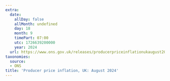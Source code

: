 ```yaml
---
extra:
  date:
    allDay: false
    allMonth: undefined
    day: 18
    month: 9
    timePart: 07:00
    utc: 1726639200000
    year: 2024
  url: https://www.ons.gov.uk/releases/producerpriceinflationukaugust2024
taxonomies:
  source:
  - ONS
title: 'Producer price inflation, UK: August 2024'
---
```

